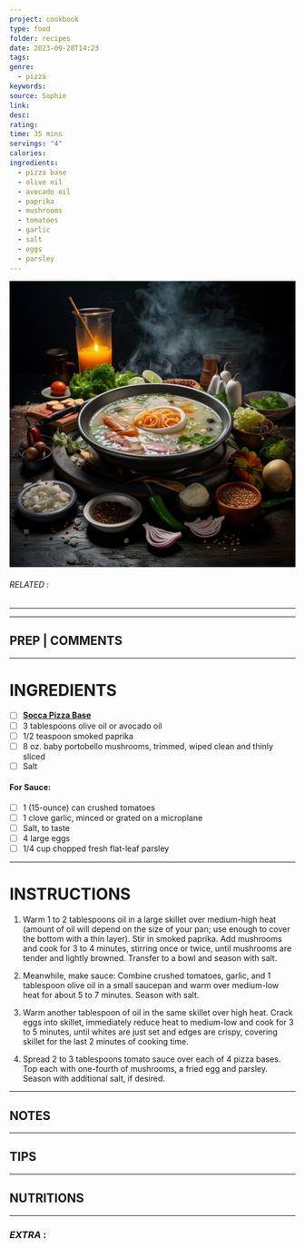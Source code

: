 ```yaml
---
project: cookbook
type: food
folder: recipes
date: 2023-09-28T14:23
tags: 
genre:
  - pizza
keywords: 
source: Sophie
link: 
desc: 
rating: 
time: 35 mins
servings: "4"
calories: 
ingredients:
  - pizza base
  - olive oil
  - avocado oil
  - paprika
  - mushrooms
  - tomatoes
  - garlic
  - salt
  - eggs
  - parsley
---
```


![IMAGE](_default.png)

###### *RELATED* : 
---


---
## PREP | COMMENTS



---
# INGREDIENTS

- [ ] **[Socca Pizza Base](http://www.cleanplates.com/eat/recipes-eat/socca-pizza-base-recipe/)**
- [ ] 3 tablespoons olive oil or avocado oil
- [ ] 1/2 teaspoon smoked paprika
- [ ] 8 oz. baby portobello mushrooms, trimmed, wiped clean and thinly sliced
- [ ] Salt
    
#### For Sauce:
    
- [ ] 1 (15-ounce) can crushed tomatoes
- [ ] 1 clove garlic, minced or grated on a microplane
- [ ] Salt, to taste
- [ ] 4 large eggs
- [ ] 1/4 cup chopped fresh flat-leaf parsley

---
# INSTRUCTIONS

1. Warm 1 to 2 tablespoons oil in a large skillet over medium-high heat (amount of oil will depend on the size of your pan; use enough to cover the bottom with a thin layer). Stir in smoked paprika. Add mushrooms and cook for 3 to 4 minutes, stirring once or twice, until mushrooms are tender and lightly browned. Transfer to a bowl and season with salt.
    
2. Meanwhile, make sauce: Combine crushed tomatoes, garlic, and 1 tablespoon olive oil in a small saucepan and warm over medium-low heat for about 5 to 7 minutes. Season with salt.
    
3. Warm another tablespoon of oil in the same skillet over high heat. Crack eggs into skillet, immediately reduce heat to medium-low and cook for 3 to 5 minutes, until whites are just set and edges are crispy, covering skillet for the last 2 minutes of cooking time.
    
4. Spread 2 to 3 tablespoons tomato sauce over each of 4 pizza bases. Top each with one-fourth of mushrooms, a fried egg and parsley. Season with additional salt, if desired.

---
## NOTES



---
## TIPS



---
## NUTRITIONS



---
### *EXTRA* :



